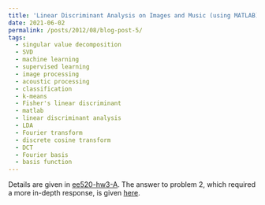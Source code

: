```yaml
---
title: 'Linear Discriminant Analysis on Images and Music (using MATLAB)'
date: 2021-06-02
permalink: /posts/2012/08/blog-post-5/
tags:
  - singular value decomposition
  - SVD
  - machine learning
  - supervised learning
  - image processing
  - acoustic processing
  - classification
  - k-means
  - Fisher's linear discriminant
  - matlab
  - linear discriminant analysis
  - LDA
  - Fourier transform
  - discrete cosine transform
  - DCT
  - Fourier basis
  - basis function
---
```

Details are given in [ee520-hw3-A](http://mackkv.github.io/files/EE520_HW3_Q1Q3Q4.pdf).
The answer to problem 2, which required a more in-depth response, is given [here](http://github.io/files/EE520_HW3_Q2.pdf).
